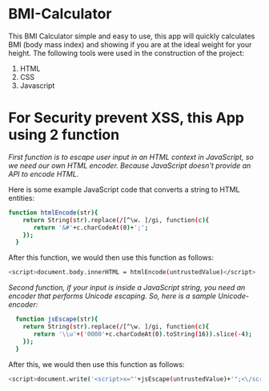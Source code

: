 # BMI-Calculator
This BMI Calculator simple and easy to use, this app will quickly calculates BMI (body mass index) and showing if you are at the ideal weight for your height.
The following tools were used in the construction of the project:
1. HTML
2. CSS
3. Javascript

# For Security prevent XSS, this App using 2 function

*First function is to escape user input in an HTML context in JavaScript, so we need our own HTML encoder.
Because JavaScript doesn't provide an API to encode HTML.*

Here is some example JavaScript code that converts a string to HTML entities:

```bash
function htmlEncode(str){
    return String(str).replace(/[^\w. ]/gi, function(c){
       return '&#'+c.charCodeAt(0)+';';
    });
  }
```
After this function, we would then use this function as follows:
```bash
<script>document.body.innerHTML = htmlEncode(untrustedValue)</script>
```
*Second function, if your input is inside a JavaScript string, you need an encoder that performs Unicode escaping. 
So, here is a sample Unicode-encoder:*
```bash
  function jsEscape(str){
    return String(str).replace(/[^\w. ]/gi, function(c){
       return '\\u'+('0000'+c.charCodeAt(0).toString(16)).slice(-4);
    });
  }
 ```
After this, we would then use this function as follows:
```bash
<script>document.write('<script>x="'+jsEscape(untrustedValue)+'";<\/script>')</script>
```
